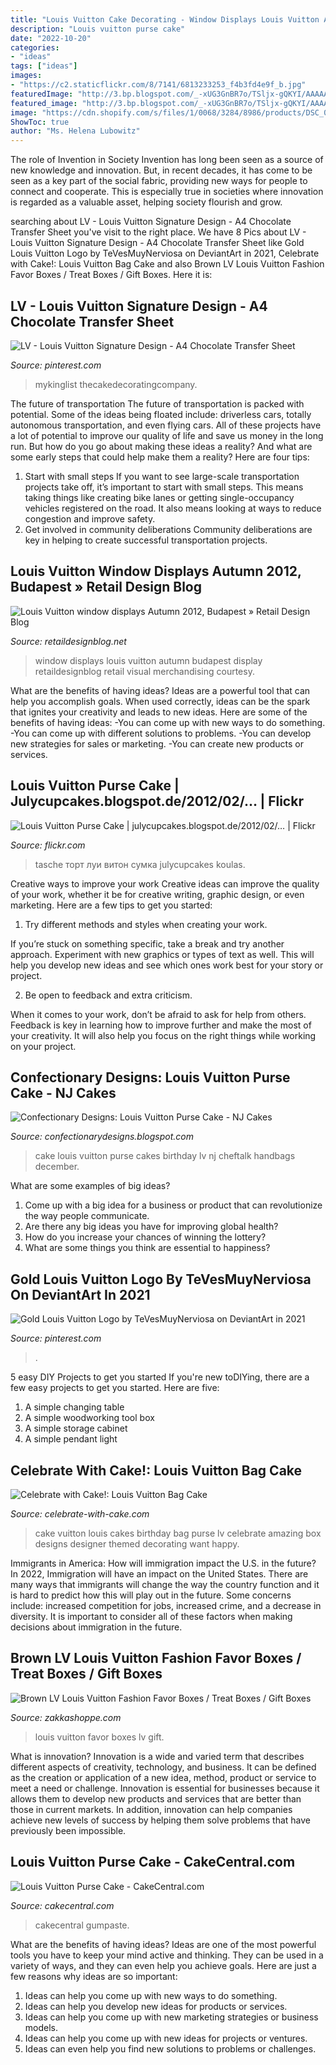 ```yaml
---
title: "Louis Vuitton Cake Decorating - Window Displays Louis Vuitton Autumn Budapest Display Retaildesignblog Retail Visual Merchandising Courtesy"
description: "Louis vuitton purse cake"
date: "2022-10-20"
categories:
- "ideas"
tags: ["ideas"]
images:
- "https://c2.staticflickr.com/8/7141/6813233253_f4b3fd4e9f_b.jpg"
featuredImage: "http://3.bp.blogspot.com/_-xUG3GnBR7o/TSljx-gQKYI/AAAAAAAAAkY/mfx6t_yVrIY/s1600/IMG_6880.jpg"
featured_image: "http://3.bp.blogspot.com/_-xUG3GnBR7o/TSljx-gQKYI/AAAAAAAAAkY/mfx6t_yVrIY/s1600/IMG_6880.jpg"
image: "https://cdn.shopify.com/s/files/1/0068/3284/8986/products/DSC_0278_1200x1200.JPG?v=1565206690"
ShowToc: true
author: "Ms. Helena Lubowitz"
---
```



The role of Invention in Society
Invention has long been seen as a source of new knowledge and innovation. But, in recent decades, it has come to be seen as a key part of the social fabric, providing new ways for people to connect and cooperate. This is especially true in societies where innovation is regarded as a valuable asset, helping society flourish and grow.

	

		
searching about LV - Louis Vuitton Signature Design - A4 Chocolate Transfer Sheet you've visit to the right place. We have 8 Pics about LV - Louis Vuitton Signature Design - A4 Chocolate Transfer Sheet like Gold Louis Vuitton Logo by TeVesMuyNerviosa on DeviantArt in 2021, Celebrate with Cake!: Louis Vuitton Bag Cake and also Brown LV Louis Vuitton Fashion Favor Boxes / Treat Boxes / Gift Boxes. Here it is:
		
    
## LV - Louis Vuitton Signature Design - A4 Chocolate Transfer Sheet

<img loading=lazy src="https://i.pinimg.com/736x/8d/25/c8/8d25c8b49230f48d6587605fa56c4c8f.jpg" onerror="this.onerror=null;this.src='https://tse4.mm.bing.net/th?id=OIP.T7yRggn_bO8eaX5hLHQ-4QHaHa&amp;pid=15.1';" alt="LV - Louis Vuitton Signature Design - A4 Chocolate Transfer Sheet">

_Source: pinterest.com_

>mykinglist thecakedecoratingcompany. 

	

The future of transportation
The future of transportation is packed with potential. Some of the ideas being floated include: driverless cars, totally autonomous transportation, and even flying cars. All of these projects have a lot of potential to improve our quality of life and save us money in the long run. But how do you go about making these ideas a reality? And what are some early steps that could help make them a reality? Here are four tips: 
1. Start with small steps 
If you want to see large-scale transportation projects take off, it’s important to start with small steps. This means taking things like creating bike lanes or getting single-occupancy vehicles registered on the road. It also means looking at ways to reduce congestion and improve safety. 
2. Get involved in community deliberations 
Community deliberations are key in helping to create successful transportation projects.

    
## Louis Vuitton Window Displays Autumn 2012, Budapest » Retail Design Blog

<img loading=lazy src="http://retaildesignblog.net/wp-content/uploads/2012/09/Louis-Vuitton-window-displays-Autumn-2012-Budapest-03.jpg" onerror="this.onerror=null;this.src='https://tse3.mm.bing.net/th?id=OIP.xmQjeFoXAIgythr6PRvEDgHaKo&amp;pid=15.1';" alt="Louis Vuitton window displays Autumn 2012, Budapest » Retail Design Blog">

_Source: retaildesignblog.net_

>window displays louis vuitton autumn budapest display retaildesignblog retail visual merchandising courtesy. 

	

What are the benefits of having ideas?
Ideas are a powerful tool that can help you accomplish goals. When used correctly, ideas can be the spark that ignites your creativity and leads to new ideas. Here are some of the benefits of having ideas: 
-You can come up with new ways to do something. 
-You can come up with different solutions to problems. 
-You can develop new strategies for sales or marketing. 
-You can create new products or services.

    
## Louis Vuitton Purse Cake | Julycupcakes.blogspot.de/2012/02/… | Flickr

<img loading=lazy src="https://c2.staticflickr.com/8/7141/6813233253_f4b3fd4e9f_b.jpg" onerror="this.onerror=null;this.src='https://tse3.mm.bing.net/th?id=OIP.zwdbwHdvNb-dHviLDhS_-QHaF-&amp;pid=15.1';" alt="Louis Vuitton Purse Cake | julycupcakes.blogspot.de/2012/02/… | Flickr">

_Source: flickr.com_

>tasche торт луи витон сумка julycupcakes koulas. 

	

Creative ways to improve your work
Creative ideas can improve the quality of your work, whether it be for creative writing, graphic design, or even marketing. Here are a few tips to get you started:
1. Try different methods and styles when creating your work.

If you’re stuck on something specific, take a break and try another approach. Experiment with new graphics or types of text as well. This will help you develop new ideas and see which ones work best for your story or project.

2. Be open to feedback and extra criticism.

When it comes to your work, don’t be afraid to ask for help from others. Feedback is key in learning how to improve further and make the most of your creativity. It will also help you focus on the right things while working on your project.


    
## Confectionary Designs: Louis Vuitton Purse Cake - NJ Cakes

<img loading=lazy src="http://4.bp.blogspot.com/_lJx15qjrSmc/TPzO_LSexVI/AAAAAAAAAI4/AIi6t1-VAs0/w1200-h630-p-k-nu/Linda50_420x360.jpg" onerror="this.onerror=null;this.src='https://tse4.mm.bing.net/th?id=OIP.O4_zfCgRU_1uKvP6DCS1yAHaGW&amp;pid=15.1';" alt="Confectionary Designs: Louis Vuitton Purse Cake - NJ Cakes">

_Source: confectionarydesigns.blogspot.com_

>cake louis vuitton purse cakes birthday lv nj cheftalk handbags december. 

	

What are some examples of big ideas?
1. Come up with a big idea for a business or product that can revolutionize the way people communicate.
2. Are there any big ideas you have for improving global health?
3. How do you increase your chances of winning the lottery?
4. What are some things you think are essential to happiness?

    
## Gold Louis Vuitton Logo By TeVesMuyNerviosa On DeviantArt In 2021

<img loading=lazy src="https://i.pinimg.com/736x/fa/5a/f3/fa5af3976e5ccf3f4d19292155d9e9c5.jpg" onerror="this.onerror=null;this.src='https://tse3.mm.bing.net/th?id=OIP.NeNrUyp4Xp_m8npkjE7NQgHaL5&amp;pid=15.1';" alt="Gold Louis Vuitton Logo by TeVesMuyNerviosa on DeviantArt in 2021">

_Source: pinterest.com_

>. 

	

5 easy DIY Projects to get you started
If you're new toDIYing, there are a few easy projects to get you started. Here are five: 
1. A simple changing table 
2. A simple woodworking tool box 
3. A simple storage cabinet 
4. A simple pendant light 

    
## Celebrate With Cake!: Louis Vuitton Bag Cake

<img loading=lazy src="http://3.bp.blogspot.com/_-xUG3GnBR7o/TSljx-gQKYI/AAAAAAAAAkY/mfx6t_yVrIY/s1600/IMG_6880.jpg" onerror="this.onerror=null;this.src='https://tse4.mm.bing.net/th?id=OIP.V7nBXeooQsx3wmFOv70pEAHaLG&amp;pid=15.1';" alt="Celebrate with Cake!: Louis Vuitton Bag Cake">

_Source: celebrate-with-cake.com_

>cake vuitton louis cakes birthday bag purse lv celebrate amazing box designs designer themed decorating want happy. 

	

Immigrants in America: How will immigration impact the U.S. in the future?
In 2022, Immigration will have an impact on the United States. There are many ways that immigrants will change the way the country function and it is hard to predict how this will play out in the future. Some concerns include: increased competition for jobs, increased crime, and a decrease in diversity. It is important to consider all of these factors when making decisions about immigration in the future.

    
## Brown LV Louis Vuitton Fashion Favor Boxes / Treat Boxes / Gift Boxes

<img loading=lazy src="https://cdn.shopify.com/s/files/1/0068/3284/8986/products/DSC_0278_1200x1200.JPG?v=1565206690" onerror="this.onerror=null;this.src='https://tse1.mm.bing.net/th?id=OIP.1kNdMLqhF0DdN0XcGam6YQHaE8&amp;pid=15.1';" alt="Brown LV Louis Vuitton Fashion Favor Boxes / Treat Boxes / Gift Boxes">

_Source: zakkashoppe.com_

>louis vuitton favor boxes lv gift. 

	

What is innovation?
Innovation is a wide and varied term that describes different aspects of creativity, technology, and business. It can be defined as the creation or application of a new idea, method, product or service to meet a need or challenge. Innovation is essential for businesses because it allows them to develop new products and services that are better than those in current markets. In addition, innovation can help companies achieve new levels of success by helping them solve problems that have previously been impossible.

    
## Louis Vuitton Purse Cake - CakeCentral.com

<img loading=lazy src="https://cdn001.cakecentral.com/gallery/2015/04/900_QZnuph7PK3-louis-vuitton-purse-cake.jpg" onerror="this.onerror=null;this.src='https://tse2.mm.bing.net/th?id=OIP.XvtP5VnT42D-yB9WLM7tCwHaJ4&amp;pid=15.1';" alt="Louis Vuitton Purse Cake - CakeCentral.com">

_Source: cakecentral.com_

>cakecentral gumpaste. 

	

What are the benefits of having ideas?
Ideas are one of the most powerful tools you have to keep your mind active and thinking. They can be used in a variety of ways, and they can even help you achieve goals. Here are just a few reasons why ideas are so important: 
1. Ideas can help you come up with new ways to do something.
2. Ideas can help you develop new ideas for products or services. 
3. Ideas can help you come up with new marketing strategies or business models. 
4. Ideas can help you come up with new ideas for projects or ventures. 
5. Ideas can even help you find new solutions to problems or challenges.

